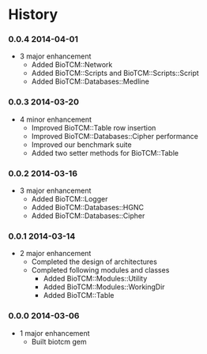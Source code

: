 History
===============

### 0.0.4 2014-04-01
* 3 major enhancement
	* Added BioTCM::Network
	* Added BioTCM::Scripts and BioTCM::Scripts::Script
	* Added BioTCM::Databases::Medline

### 0.0.3 2014-03-20
* 4 minor enhancement
	* Improved BioTCM::Table row insertion
	* Improved BioTCM::Databases::Cipher performance
	* Improved our benchmark suite
	* Added two setter methods for BioTCM::Table

### 0.0.2 2014-03-16
* 3 major enhancement
	* Added BioTCM::Logger
	* Added BioTCM::Databases::HGNC
	* Added BioTCM::Databases::Cipher

### 0.0.1 2014-03-14
* 2 major enhancement
	* Completed the design of architectures
	* Completed following modules and classes
		* Added BioTCM::Modules::Utility
		* Added BioTCM::Modules::WorkingDir
		* Added BioTCM::Table

### 0.0.0 2014-03-06
* 1 major enhancement
	* Built biotcm gem
